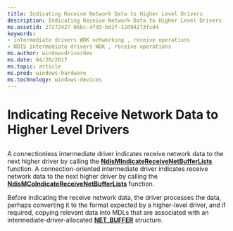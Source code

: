 ```yaml
---
title: Indicating Receive Network Data to Higher Level Drivers
description: Indicating Receive Network Data to Higher Level Drivers
ms.assetid: 27272427-86bc-4fd3-bd2f-12d94273fcd4
keywords:
- intermediate drivers WDK networking , receive operations
- NDIS intermediate drivers WDK , receive operations
ms.author: windowsdriverdev
ms.date: 04/20/2017
ms.topic: article
ms.prod: windows-hardware
ms.technology: windows-devices
---
```


# Indicating Receive Network Data to Higher Level Drivers


## <a href="" id="ddk-indicating-receive-packets-to-higher-level-drivers-ng"></a>


A connectionless intermediate driver indicates receive network data to the next higher driver by calling the [**NdisMIndicateReceiveNetBufferLists**](https://msdn.microsoft.com/library/windows/hardware/ff563598) function. A connection-oriented intermediate driver indicates receive network data to the next higher driver by calling the [**NdisMCoIndicateReceiveNetBufferLists**](https://msdn.microsoft.com/library/windows/hardware/ff563561) function.

Before indicating the receive network data, the driver processes the data, perhaps converting it to the format expected by a higher-level driver, and if required, copying relevant data into MDLs that are associated with an intermediate-driver-allocated [**NET\_BUFFER**](https://msdn.microsoft.com/library/windows/hardware/ff568376) structure.

 

 





